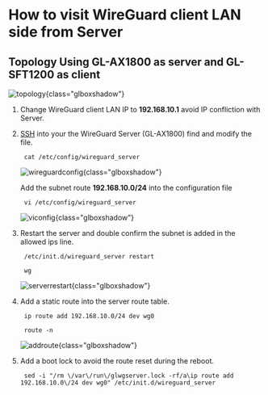 # How to visit WireGuard client LAN side from Server

## Topology Using GL-AX1800 as server and GL-SFT1200 as client

![topology](https://static.gl-inet.com/docs/router/en/3/tutorials/wiregaurd_server_access_client_lan_side/3xtopology.jpg){class="glboxshadow"}

1. Change WireGuard client LAN IP to **192.168.10.1** avoid IP confliction with Server.

2. [SSH](ssh.md) into your the WireGuard Server (GL-AX1800) find and modify the file.

        cat /etc/config/wireguard_server

    ![wireguardconfig](https://static.gl-inet.com/docs/router/en/3/tutorials/wiregaurd_server_access_client_lan_side/wireguardconfig.jpg){class="glboxshadow"}

    Add the subnet route **192.168.10.0/24** into the configuration file

        vi /etc/config/wireguard_server

    ![viconfig](https://static.gl-inet.com/docs/router/en/3/tutorials/wiregaurd_server_access_client_lan_side/viconfig.jpg){class="glboxshadow"}

3. Restart the server and double confirm the subnet is added in the allowed ips line.

        /etc/init.d/wireguard_server restart

    <span></span>

        wg

    ![serverrestart](https://static.gl-inet.com/docs/router/en/3/tutorials/wiregaurd_server_access_client_lan_side/serverrestart.png){class="glboxshadow"}

4. Add a static route into the server route table.

        ip route add 192.168.10.0/24 dev wg0

    <span></span>

        route -n

    ![addroute](https://static.gl-inet.com/docs/router/en/3/tutorials/wiregaurd_server_access_client_lan_side/addroute.jpg){class="glboxshadow"}

5. Add a boot lock to avoid the route reset during the reboot.

        sed -i "/rm \/var\/run\/glwgserver.lock -rf/a\ip route add 192.168.10.0\/24 dev wg0" /etc/init.d/wireguard_server

